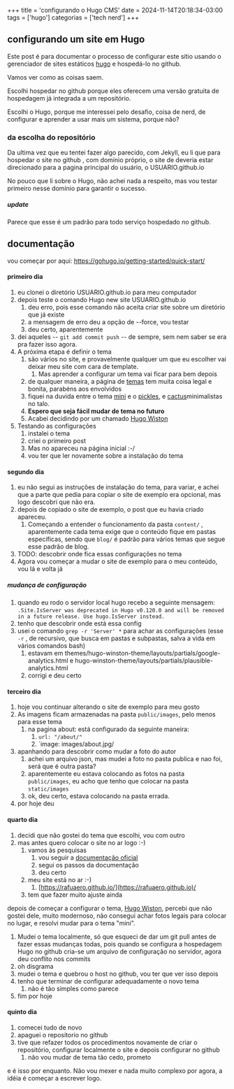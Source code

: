 +++
title = 'configurando o Hugo CMS'
date = 2024-11-14T20:18:34-03:00
tags = ['hugo']
categorias = ['tech nerd']
+++

## configurando um site em Hugo

Este post é para documentar o processo de configurar este sítio usando o gerenciador de sites estáticos [hugo](https://gohugo.io/)  e hospedá-lo no github.

Vamos ver como as coisas saem.

Escolhi hospedar no github porque eles oferecem uma versão gratuita de hospedagem já integrada a um repositório.

Escolhi o Hugo, porque me interessei pelo desafio, coisa de nerd, de configurar e aprender a usar mais um sistema, porque não?  


### da escolha do repositório
Da ultima vez que eu tentei fazer algo parecido, com Jekyll, eu li que para hospedar o site no github , com domínio próprio, o site de deveria estar direcionado para a pagina principal do usuário, o USUARIO.github.io

No pouco que li sobre o Hugo, não achei nada a respeito, mas vou testar primeiro nesse domínio para garantir o sucesso.

##### update
Parece que esse é um padrão para todo serviço hospedado no github.

## documentação
 vou começar por aqui:
 https://gohugo.io/getting-started/quick-start/

#### primeiro dia
1. eu clonei o diretório USUARIO.github.io para meu computador
2. depois teste o comando Hugo new site USUARIO.github.io
	1. deu erro, pois esse comando não aceita criar site sobre um diretório que já existe
	2. a mensagem de erro deu a opção de --force, vou testar
	3. deu certo, aparentemente
3. dei aqueles -- `git add commit push` -- de sempre, sem nem saber se era pra fazer isso agora.
4. A próxima etapa é definir o tema
	1. são vários no site, e provavelmente qualquer um que eu escolher vai deixar meu site com cara de template. 
		1. Mas aprender a configurar um tema vai ficar para bem depois
	2. de qualquer maneira, a página de [temas](https://themes.gohugo.io/) tem muita coisa legal e bonita, parabéns aos envolvidos
	3. fiquei na duvida entre o tema [mini](https://themes.gohugo.io/themes/hugo-theme-cactus-plus/) e o [pickles](https://themes.gohugo.io/themes/hugo_theme_pickles/),  e [cactus](https://themes.gohugo.io/themes/hugo-theme-cactus/)minimalistas no talo. 
	4. **Espero que seja fácil mudar de tema no futuro**
	5. Acabei decidindo por um chamado [Hugo Wiston](https://themes.gohugo.io/themes/hugo-winston-theme/) 
5. Testando as configurações
	1. instalei o tema
	2. criei o primeiro post
	3. Mas no apareceu na página inicial :-/
	4. vou ter que ler novamente sobre a instalação do tema

#### segundo dia
1. eu não segui as instruções de instalação do tema, para variar, e achei que a parte que pedia para copiar o site de exemplo era opcional, mas logo descobri que não era.
2. depois de copiado o site de exemplo, o post que eu havia criado apareceu.
	1. Começando a entender o funcionamento da pasta `content/` , aparentemente cada tema exige que o conteúdo fique em pastas específicas, sendo que `blog/` é padrão para vários temas que segue esse padrão de blog.
3. TODO: descobrir onde fica essas configurações no tema
4. Agora vou começar a mudar o site de exemplo para o meu conteúdo, vou lá e volta já

##### mudança de configuração
1.   quando eu rodo o servidor local hugo recebo a seguinte mensagem: `.Site.IsServer was deprecated in Hugo v0.120.0 and will be removed in a future release. Use hugo.IsServer instead.`
2. tenho que descobrir onde está essa config
3. usei o comando `grep -r 'Server' *` para achar as configurações (esse `-r` , de recursivo, que busca em pastas e subpastas, salva a vida em vários comandos bash) 
	1. estavam em themes/hugo-winston-theme/layouts/partials/google-analytics.html e hugo-winston-theme/layouts/partials/plausible-analytics.html
	2. corrigi e deu certo

#### terceiro dia
1. hoje vou continuar alterando o site de exemplo para meu gosto
2. As imagens ficam armazenadas na pasta `public/images`, pelo menos para esse tema
	1. na pagina about: está configurado da seguinte maneira:
		1. `url: "/about/"`
		2.  `image: images/about.jpg/
3. apanhando para descobrir como mudar a foto do autor
	1. achei um arquivo json, mas mudei a foto no pasta publica e nao foi, será que é outra pasta?
	2. aparentemente eu estava colocando as fotos na pasta `public/images`, eu acho que tenho que colocar na pasta `static/images` 
	3. ok, deu certo, estava colocando na pasta errada.
4. por hoje deu


#### quarto dia
1. decidi que não gostei do tema que escolhi, vou com outro
2. mas antes quero colocar o site no ar logo :-)
	1. vamos às pesquisas
		1. vou seguir a [documentação oficial](https://gohugo.io/hosting-and-deployment/hosting-on-github/)
		2. segui os passos da documentação
		3. deu certo
	2. meu site está no ar :-)
		1. [https://rafuaero.github.io/](https://rafuaero.github.io)/
	3. tem que fazer muito ajuste ainda

depois de começar a configurar o tema, [Hugo Wiston](https://themes.gohugo.io/themes/hugo-winston-theme/), percebi que não gostei dele, muito modernoso, não consegui achar fotos legais para colocar no lugar, e resolvi mudar para o tema "mini". 

1.  Mudei o tema localmente, só que esqueci de dar um git pull antes de fazer essas mudanças todas, pois quando se configura a hospedagem Hugo no github cria-se um arquivo de configuração no servidor, agora deu conflito nos commits
2. oh disgrama
3. mudei o tema e quebrou o host no github, vou ter que ver isso depois
4. tenho que terminar de configurar adequadamente o novo tema
	1. não é tão simples como parece
5. fim por hoje

#### quinto dia
1.  comecei tudo de novo
2.  apaguei o repositorio no github
3.  tive que refazer todos os procedimentos novamente de criar o repositório, configurar localmente o site e depois configurar no github
    1.  não vou mudar de tema tão cedo, prometo

e é isso por enquanto. Não vou mexer e nada muito complexo por agora, a idéia é começar a escrever logo.


